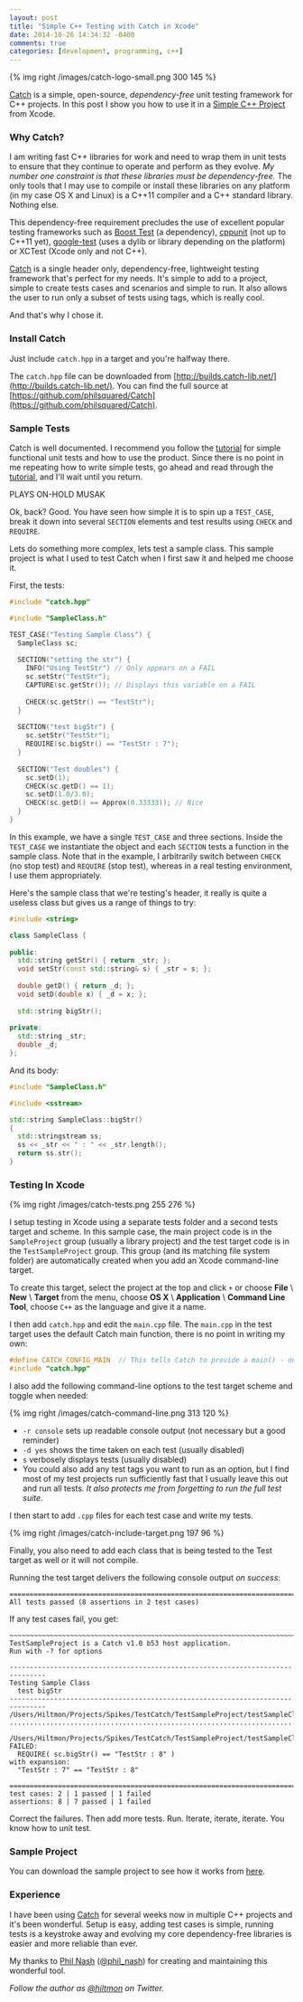 ```yaml
---
layout: post
title: "Simple C++ Testing with Catch in Xcode"
date: 2014-10-26 14:34:32 -0400
comments: true
categories: [development, programming, c++]
---
```


{% img right /images/catch-logo-small.png 300 145 %}

[Catch](https://github.com/philsquared/Catch) is a simple, open-source, *dependency-free* unit testing framework for C++ projects. In this post I show you how to use it in a [Simple C++ Project](https://hiltmon.com/blog/2013/07/05/xcode-and-the-simple-c-plus-plus-project-structure/) from Xcode.

### Why Catch?

I am writing fast C++ libraries for work and need to wrap them in unit tests to ensure that they continue to operate and perform as they evolve. *My number one constraint is that these libraries must be dependency-free.* The only tools that I may use to compile or install these libraries on any platform (in my case OS X and Linux) is a C++11 compiler and a C++ standard library. Nothing else.

This dependency-free requirement precludes the use of excellent popular testing frameworks such as [Boost Test](http://www.boost.org/doc/libs/1_49_0/libs/test/doc/html/index.html) (a dependency), [cppunit](http://sourceforge.net/projects/cppunit/) (not up to C++11 yet), [google-test](https://code.google.com/p/googletest/) (uses a dylib or library depending on the platform) or XCTest (Xcode only and not C++).

[Catch](https://github.com/philsquared/Catch) is a single header only, dependency-free, lightweight testing framework that's perfect for my needs. It's simple to add to a project, simple to create tests cases and scenarios and simple to run. It also allows the user to run only a subset of tests using tags, which is really cool.

And that's why I chose it.

### Install Catch

Just include `catch.hpp` in a target and you're halfway there.

The `catch.hpp` file can be downloaded from [http://builds.catch-lib.net/](http://builds.catch-lib.net/). You can find the full source at [https://github.com/philsquared/Catch](https://github.com/philsquared/Catch).

### Sample Tests

Catch is well documented. I recommend you follow the [tutorial](https://github.com/philsquared/Catch/blob/master/docs/tutorial.md) for simple functional unit tests and how to use the product.  Since there is no point in me repeating how to write simple tests, go ahead and read through the [tutorial](https://github.com/philsquared/Catch/blob/master/docs/tutorial.md), and I'll wait until you return.

<span class="light">PLAYS ON-HOLD MUSAK</span>

Ok, back? Good. You have seen how simple it is to spin up a `TEST_CASE`, break it down into several `SECTION` elements and test results using `CHECK` and `REQUIRE`.

Lets do something more complex, lets test a sample class. This sample project is what I used to test Catch when I first saw it and helped me choose it.

First, the tests:

``` c++ test_sample_class.cpp
#include "catch.hpp"

#include "SampleClass.h"

TEST_CASE("Testing Sample Class") {
  SampleClass sc;
  
  SECTION("setting the str") {
    INFO("Using TestStr") // Only appears on a FAIL
    sc.setStr("TestStr");
    CAPTURE(sc.getStr()); // Displays this variable on a FAIL
    
    CHECK(sc.getStr() == "TestStr");
  }
  
  SECTION("test bigStr") {
    sc.setStr("TestStr");
    REQUIRE(sc.bigStr() == "TestStr : 7");
  }
  
  SECTION("Test doubles") {
    sc.setD(1);
    CHECK(sc.getD() == 1);
    sc.setD(1.0/3.0);
    CHECK(sc.getD() == Approx(0.33333)); // Nice
  }
}
```

In this example, we have a single `TEST_CASE` and three sections. Inside the `TEST_CASE` we instantiate the object and each `SECTION` tests a function in the sample class. Note that in the example, I arbitrarily switch between `CHECK` (no stop test) and `REQUIRE` (stop test), whereas in a real testing environment, I use them appropriately.

Here's the sample class that we're testing's header, it really is quite a useless class but gives us a range of things to try:

``` c++ sample_class.h
#include <string>

class SampleClass {
 
public:
  std::string getStr() { return _str; };
  void setStr(const std::string& s) { _str = s; };
  
  double getD() { return _d; };
  void setD(double x) { _d = x; };
  
  std::string bigStr();
  
private:
  std::string _str;
  double _d;
};
```

And its body:

``` c++ sample_class.cpp
#include "SampleClass.h"

#include <sstream>

std::string SampleClass::bigStr()
{
  std::stringstream ss;
  ss << _str << " : " << _str.length();
  return ss.str();
}
```

### Testing In Xcode

{% img right /images/catch-tests.png 255 276 %}

I setup testing in Xcode using a separate tests folder and a second tests target and scheme. In this sample case, the main project code is in the  `SampleProject` group (usually a library project) and the test target code is in the `TestSampleProject` group. This group (and its matching file system folder) are automatically created when you add an Xcode command-line target.

To create this target, select the project at the top and click `+` or choose **File** \ **New** \ **Target** from the menu, choose **OS X** \ **Application** \ **Command Line Tool**, choose `C++` as the language and give it a name.

I then add `catch.hpp` and edit the `main.cpp` file. The `main.cpp` in the test target uses the default Catch main function, there is no point in writing my own:

``` c++ main.cpp
#define CATCH_CONFIG_MAIN  // This tells Catch to provide a main() - only do this in one cpp file
#include "catch.hpp"
```

I also add the following command-line options to the test target scheme and toggle when needed:

{% img right /images/catch-command-line.png 313 120 %}

- `-r console` sets up readable console output (not necessary but a good reminder)
- `-d yes` shows the time taken on each test (usually disabled)
- `s` verbosely displays tests (usually disabled)
- You could also add any test tags you want to run as an option, but I find most of my test projects run sufficiently fast that I usually leave this out and run all tests. *It also protects me from forgetting to run the full test suite.*

I then start to add `.cpp` files for each test case and write my tests.

{% img right /images/catch-include-target.png 197 96 %}

Finally, you also need to add each class that is being tested to the Test target as well or it will not compile.

Running the test target delivers the following console output *on success*:

``` plain
===============================================================================
All tests passed (8 assertions in 2 test cases)
```

If any test cases fail, you get:

``` plain
~~~~~~~~~~~~~~~~~~~~~~~~~~~~~~~~~~~~~~~~~~~~~~~~~~~~~~~~~~~~~~~~~~~~~~~~~~~~~~~
TestSampleProject is a Catch v1.0 b53 host application.
Run with -? for options

-------------------------------------------------------------------------------
Testing Sample Class
  test bigStr
-------------------------------------------------------------------------------
/Users/Hiltmon/Projects/Spikes/TestCatch/TestSampleProject/testSampleClass.cpp:13
...............................................................................

/Users/Hiltmon/Projects/Spikes/TestCatch/TestSampleProject/testSampleClass.cpp:26: FAILED:
  REQUIRE( sc.bigStr() == "TestStr : 8" )
with expansion:
  "TestStr : 7" == "TestStr : 8"

===============================================================================
test cases: 2 | 1 passed | 1 failed
assertions: 8 | 7 passed | 1 failed
```

Correct the failures. Then add more tests. Run. Iterate, iterate, iterate. You know how to unit test.

### Sample Project

You can download the sample project to see how it works from [here](https://hiltmon.com/files/TestCatch.zip).

### Experience

I have been using [Catch](https://github.com/philsquared/Catch) for several weeks now in multiple C++ projects and it's been wonderful. Setup is easy, adding test cases is simple, running tests is a keystroke away and evolving my core dependency-free libraries is easier and more reliable than ever.
 
My thanks to [Phil Nash](http://www.levelofindirection.com) ([@phil_nash](https://twitter.com/phil_nash)) for creating and maintaining this wonderful tool.

*Follow the author as [@hiltmon](http://https://twitter.com/hiltmon) on Twitter.*

